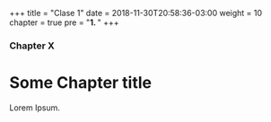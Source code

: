 +++
title = "Clase 1"
date = 2018-11-30T20:58:36-03:00
weight = 10
chapter = true
pre = "<b>1. </b>"
+++

### Chapter X

# Some Chapter title

Lorem Ipsum.
